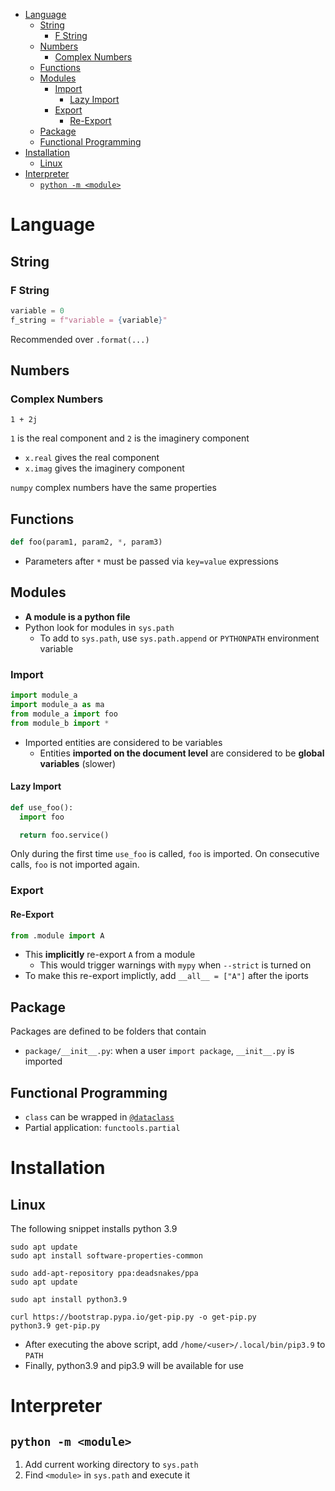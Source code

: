 - [Language](#language)
  - [String](#string)
    - [F String](#f-string)
  - [Numbers](#numbers)
    - [Complex Numbers](#complex-numbers)
  - [Functions](#functions)
  - [Modules](#modules)
    - [Import](#import)
      - [Lazy Import](#lazy-import)
    - [Export](#export)
      - [Re-Export](#re-export)
  - [Package](#package)
  - [Functional Programming](#functional-programming)
- [Installation](#installation)
  - [Linux](#linux)
- [Interpreter](#interpreter)
  - [`python -m <module>`](#python--m-module)

# Language

## String

### F String

```py
variable = 0
f_string = f"variable = {variable}"
```

Recommended over `.format(...)`

## Numbers

### Complex Numbers

```
1 + 2j
```

`1` is the real component and `2` is the imaginery component

- `x.real` gives the real component
- `x.imag` gives the imaginery component

`numpy` complex numbers have the same properties

## Functions

```py
def foo(param1, param2, *, param3)
```

- Parameters after `*` must be passed via `key=value` expressions

## Modules

- **A module is a python file**
- Python look for modules in `sys.path`
  - To add to `sys.path`, use `sys.path.append` or `PYTHONPATH` environment
    variable

### Import

```py
import module_a
import module_a as ma
from module_a import foo
from module_b import *
```

- Imported entities are considered to be variables
  - Entities **imported on the document level** are considered to be **global
    variables** (slower)

#### Lazy Import

```py
def use_foo():
  import foo

  return foo.service()
```

Only during the first time `use_foo` is called, `foo` is imported. On
consecutive calls, `foo` is not imported again.

### Export

#### Re-Export

```py
from .module import A
```

- This **implicitly** re-export `A` from a module
  - This would trigger warnings with `mypy` when `--strict` is turned on
- To make this re-export implictly, add `__all__ = ["A"]` after the iports

## Package

Packages are defined to be folders that contain

- `package/__init__.py`: when a user `import package`, `__init__.py` is imported

## Functional Programming

- `class` can be wrapped in [`@dataclass`](types/Dataclass.ipynb)
- Partial application: `functools.partial`

# Installation

## Linux

The following snippet installs python 3.9

```
sudo apt update
sudo apt install software-properties-common

sudo add-apt-repository ppa:deadsnakes/ppa
sudo apt update

sudo apt install python3.9

curl https://bootstrap.pypa.io/get-pip.py -o get-pip.py
python3.9 get-pip.py
```

- After executing the above script, add `/home/<user>/.local/bin/pip3.9` to
  `PATH`
- Finally, python3.9 and pip3.9 will be available for use

# Interpreter

## `python -m <module>`

1. Add current working directory to `sys.path`
2. Find `<module>` in `sys.path` and execute it
